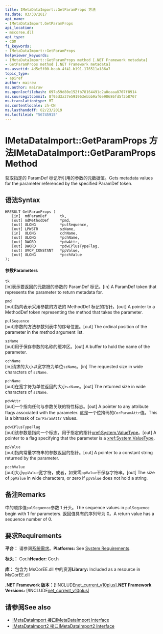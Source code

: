 ```yaml
---
title: IMetaDataImport::GetParamProps 方法
ms.date: 03/30/2017
api_name:
- IMetaDataImport.GetParamProps
api_location:
- mscoree.dll
api_type:
- COM
f1_keywords:
- IMetaDataImport::GetParamProps
helpviewer_keywords:
- IMetaDataImport::GetParamProps method [.NET Framework metadata]
- GetParamProps method [.NET Framework metadata]
ms.assetid: 4d5e5f00-bcab-4f41-b191-176511a186a7
topic_type:
- apiref
author: mairaw
ms.author: mairaw
ms.openlocfilehash: 697a59d80e152fb78164491c2a0eaaa8707f8914
ms.sourcegitcommit: 8f95d3a37e591963ebbb9af6e90686fd5f3b8707
ms.translationtype: MT
ms.contentlocale: zh-CN
ms.lasthandoff: 02/23/2019
ms.locfileid: "56745915"
---
```

# <a name="imetadataimportgetparamprops-method"></a><span data-ttu-id="a233e-102">IMetaDataImport::GetParamProps 方法</span><span class="sxs-lookup"><span data-stu-id="a233e-102">IMetaDataImport::GetParamProps Method</span></span>
<span data-ttu-id="a233e-103">获取指定的 ParamDef 标记所引用的参数的元数据值。</span><span class="sxs-lookup"><span data-stu-id="a233e-103">Gets metadata values for the parameter referenced by the specified ParamDef token.</span></span>  
  
## <a name="syntax"></a><span data-ttu-id="a233e-104">语法</span><span class="sxs-lookup"><span data-stu-id="a233e-104">Syntax</span></span>  
  
```  
HRESULT GetParamProps (  
   [in]  mdParamDef      tk,  
   [out] mdMethodDef     *pmd,  
   [out] ULONG           *pulSequence,  
   [out] LPWSTR          szName,  
   [in]  ULONG           cchName,  
   [out] ULONG           *pchName,  
   [out] DWORD           *pdwAttr,  
   [out] DWORD           *pdwCPlusTypeFlag,  
   [out] UVCP_CONSTANT   *ppValue,  
   [out] ULONG           *pcchValue  
);  
```  
  
#### <a name="parameters"></a><span data-ttu-id="a233e-105">参数</span><span class="sxs-lookup"><span data-stu-id="a233e-105">Parameters</span></span>  
 `tk`  
 <span data-ttu-id="a233e-106">[in]表示要返回的元数据的参数的 ParamDef 标记。</span><span class="sxs-lookup"><span data-stu-id="a233e-106">[in] A ParamDef token that represents the parameter to return metadata for.</span></span>  
  
 `pmd`  
 <span data-ttu-id="a233e-107">[out]指向表示采用参数的方法的 MethodDef 标记的指针。</span><span class="sxs-lookup"><span data-stu-id="a233e-107">[out] A pointer to a MethodDef token representing the method that takes the parameter.</span></span>  
  
 `pulSequence`  
 <span data-ttu-id="a233e-108">[out]参数的方法参数列表中的序号位置。</span><span class="sxs-lookup"><span data-stu-id="a233e-108">[out] The ordinal position of the parameter in the method argument list.</span></span>  
  
 `szName`  
 <span data-ttu-id="a233e-109">[out]用于保存参数的名称的缓冲区。</span><span class="sxs-lookup"><span data-stu-id="a233e-109">[out] A buffer to hold the name of the parameter.</span></span>  
  
 `cchName`  
 <span data-ttu-id="a233e-110">[in]请求的大小以宽字符为单位`szName`。</span><span class="sxs-lookup"><span data-stu-id="a233e-110">[in] The requested size in wide characters of `szName`.</span></span>  
  
 `pchName`  
 <span data-ttu-id="a233e-111">[out]在宽字符为单位返回的大小`szName`。</span><span class="sxs-lookup"><span data-stu-id="a233e-111">[out] The returned size in wide characters of `szName`.</span></span>  
  
 `pdwAttr`  
 <span data-ttu-id="a233e-112">[out]一个指向任何与参数关联的特性标志。</span><span class="sxs-lookup"><span data-stu-id="a233e-112">[out] A pointer to any attribute flags associated with the parameter.</span></span> <span data-ttu-id="a233e-113">这是一个位掩码的`CorParamAttr`值。</span><span class="sxs-lookup"><span data-stu-id="a233e-113">This is a bitmask of `CorParamAttr` values.</span></span>  
  
 `pdwCPlusTypeFlag`  
 <span data-ttu-id="a233e-114">[out]该参数是指向一个标志，用于指定的指针<xref:System.ValueType>。</span><span class="sxs-lookup"><span data-stu-id="a233e-114">[out] A pointer to a flag specifying that the parameter is a <xref:System.ValueType>.</span></span>  
  
 `ppValue`  
 <span data-ttu-id="a233e-115">[out]指向常量字符串的参数返回的指针。</span><span class="sxs-lookup"><span data-stu-id="a233e-115">[out] A pointer to a constant string returned by the parameter.</span></span>  
  
 `pcchValue`  
 <span data-ttu-id="a233e-116">[out]大小`ppValue`宽字符，或者，如果零`ppValue`不保存字符串。</span><span class="sxs-lookup"><span data-stu-id="a233e-116">[out] The size of `ppValue` in wide characters, or zero if `ppValue` does not hold a string.</span></span>  
  
## <a name="remarks"></a><span data-ttu-id="a233e-117">备注</span><span class="sxs-lookup"><span data-stu-id="a233e-117">Remarks</span></span>

<span data-ttu-id="a233e-118">中的顺序值`pulSequence`参数 1 开头。</span><span class="sxs-lookup"><span data-stu-id="a233e-118">The sequence values in `pulSequence` begin with 1 for parameters.</span></span> <span data-ttu-id="a233e-119">返回值具有的序列号为 0。</span><span class="sxs-lookup"><span data-stu-id="a233e-119">A return value has a sequence number of 0.</span></span>

## <a name="requirements"></a><span data-ttu-id="a233e-120">要求</span><span class="sxs-lookup"><span data-stu-id="a233e-120">Requirements</span></span>  
 <span data-ttu-id="a233e-121">**平台：** 请参阅[系统需求](../../../../docs/framework/get-started/system-requirements.md)。</span><span class="sxs-lookup"><span data-stu-id="a233e-121">**Platforms:** See [System Requirements](../../../../docs/framework/get-started/system-requirements.md).</span></span>  
  
 <span data-ttu-id="a233e-122">**标头：** Cor.h</span><span class="sxs-lookup"><span data-stu-id="a233e-122">**Header:** Cor.h</span></span>  
  
 <span data-ttu-id="a233e-123">**库：** 包含为 MsCorEE.dll 中的资源</span><span class="sxs-lookup"><span data-stu-id="a233e-123">**Library:** Included as a resource in MsCorEE.dll</span></span>  
  
 <span data-ttu-id="a233e-124">**.NET Framework 版本：**[!INCLUDE[net_current_v10plus](../../../../includes/net-current-v10plus-md.md)]</span><span class="sxs-lookup"><span data-stu-id="a233e-124">**.NET Framework Versions:** [!INCLUDE[net_current_v10plus](../../../../includes/net-current-v10plus-md.md)]</span></span>  
  
## <a name="see-also"></a><span data-ttu-id="a233e-125">请参阅</span><span class="sxs-lookup"><span data-stu-id="a233e-125">See also</span></span>
- [<span data-ttu-id="a233e-126">IMetaDataImport 接口</span><span class="sxs-lookup"><span data-stu-id="a233e-126">IMetaDataImport Interface</span></span>](../../../../docs/framework/unmanaged-api/metadata/imetadataimport-interface.md)
- [<span data-ttu-id="a233e-127">IMetaDataImport2 接口</span><span class="sxs-lookup"><span data-stu-id="a233e-127">IMetaDataImport2 Interface</span></span>](../../../../docs/framework/unmanaged-api/metadata/imetadataimport2-interface.md)
